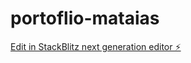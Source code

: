 # portoflio-mataias

[Edit in StackBlitz next generation editor ⚡️](https://stackblitz.com/~/github.com/Maticaba99/portoflio-mataias)